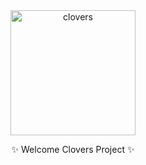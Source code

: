<div align="center">
<a href="https://clovers-project.github.io/"><img src="./icon.svg" width="200" height="200" alt="clovers" /></a>

✨ Welcome Clovers Project ✨

</div>
